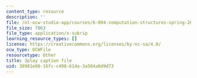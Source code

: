 ```yaml
---
content_type: resource
description: ''
file: /ol-ocw-studio-app/courses/6-004-computation-structures-spring-2017/30981e0016fcc498614a3a504a8d9d73_3636264.srt
file_size: 7063
file_type: application/x-subrip
learning_resource_types: []
license: https://creativecommons.org/licenses/by-nc-sa/4.0/
ocw_type: OCWFile
resourcetype: Other
title: 3play caption file
uid: 30981e00-16fc-c498-614a-3a504a8d9d73
---
```

